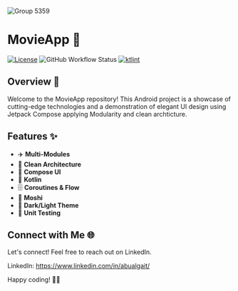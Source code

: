 ![Group 5359](https://github.com/abualgait/YassirMovieApp/assets/38107393/5bbef78b-a862-4600-8e4e-233c1c72e30b)


# MovieApp 🎥

[![License](https://img.shields.io/badge/License-MIT-blue.svg)](LICENSE)
![GitHub Workflow Status](https://img.shields.io/github/actions/workflow/status/binaryshrey/dice/android_build.yml)
[![ktlint](https://img.shields.io/badge/code%20style-%E2%9D%A4-FF4081.svg)](https://ktlint.github.io/)

## Overview 🚀
 

Welcome to the MovieApp repository! This Android project is a showcase of cutting-edge technologies and a demonstration of elegant UI design using Jetpack Compose applying Modularity and clean archticture.

## Features ✨

- ✈️ **Multi-Modules**
- 🥇 **Clean Architecture** 
- 🎨 **Compose UI** 
- 🚀 **Kotlin** 
- 🗄️ **Coroutines & Flow**
- 🚀 **Moshi**
- 🌙 **Dark/Light Theme**
- 🧪 **Unit Testing**  
 

## Connect with Me 🌐

Let's connect! Feel free to reach out on LinkedIn.

LinkedIn: https://www.linkedin.com/in/abualgait/

Happy coding! 🚀✨
